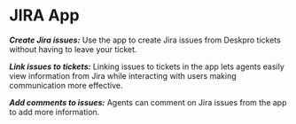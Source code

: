 # JIRA App

**_Create Jira issues:_** Use the app to create Jira issues from Deskpro tickets without having to leave your ticket.

**_Link issues to tickets:_** Linking issues to tickets in the app lets agents easily view information from Jira while interacting with users making communication more effective.

**_Add comments to issues:_** Agents can comment on Jira issues from the app to add more information.
